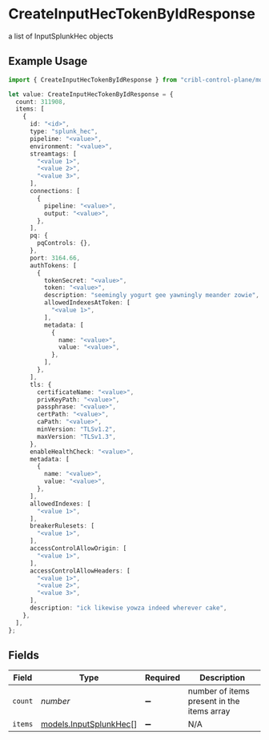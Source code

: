 # CreateInputHecTokenByIdResponse

a list of InputSplunkHec objects

## Example Usage

```typescript
import { CreateInputHecTokenByIdResponse } from "cribl-control-plane/models/operations";

let value: CreateInputHecTokenByIdResponse = {
  count: 311908,
  items: [
    {
      id: "<id>",
      type: "splunk_hec",
      pipeline: "<value>",
      environment: "<value>",
      streamtags: [
        "<value 1>",
        "<value 2>",
        "<value 3>",
      ],
      connections: [
        {
          pipeline: "<value>",
          output: "<value>",
        },
      ],
      pq: {
        pqControls: {},
      },
      port: 3164.66,
      authTokens: [
        {
          tokenSecret: "<value>",
          token: "<value>",
          description: "seemingly yogurt gee yawningly meander zowie",
          allowedIndexesAtToken: [
            "<value 1>",
          ],
          metadata: [
            {
              name: "<value>",
              value: "<value>",
            },
          ],
        },
      ],
      tls: {
        certificateName: "<value>",
        privKeyPath: "<value>",
        passphrase: "<value>",
        certPath: "<value>",
        caPath: "<value>",
        minVersion: "TLSv1.2",
        maxVersion: "TLSv1.3",
      },
      enableHealthCheck: "<value>",
      metadata: [
        {
          name: "<value>",
          value: "<value>",
        },
      ],
      allowedIndexes: [
        "<value 1>",
      ],
      breakerRulesets: [
        "<value 1>",
      ],
      accessControlAllowOrigin: [
        "<value 1>",
      ],
      accessControlAllowHeaders: [
        "<value 1>",
        "<value 2>",
        "<value 3>",
      ],
      description: "ick likewise yowza indeed wherever cake",
    },
  ],
};
```

## Fields

| Field                                                     | Type                                                      | Required                                                  | Description                                               |
| --------------------------------------------------------- | --------------------------------------------------------- | --------------------------------------------------------- | --------------------------------------------------------- |
| `count`                                                   | *number*                                                  | :heavy_minus_sign:                                        | number of items present in the items array                |
| `items`                                                   | [models.InputSplunkHec](../../models/inputsplunkhec.md)[] | :heavy_minus_sign:                                        | N/A                                                       |